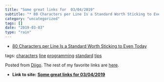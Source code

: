 ```yaml
---
title: "Some great links for  03/04/2019"
subtitle: "* 80 Characters per Line Is a Standard Worth Sticking to Even Today"
category: "uncategorized"
tags: []
date: "2019-03-03"
type: "rain"
---
```

* [80 Characters per Line Is a Standard Worth Sticking to Even Today](<https://nickjanetakis.com/blog/80-characters-per-line-is-a-standard-worth-sticking-to-even-today>)

tags: [characters](<https://www.diigo.com/user/pitosalas/characters>)
[line](<https://www.diigo.com/user/pitosalas/line>)
[programming](<https://www.diigo.com/user/pitosalas/programming>)
[standard](<https://www.diigo.com/user/pitosalas/standard>)
[tips](<https://www.diigo.com/user/pitosalas/tips>)

Posted from [Diigo](<https://www.diigo.com>). The rest of my favorite links
are [here](<https://www.diigo.com/user/pitosalas>).


* **Link to site:** **[Some great links for  03/04/2019](None)**